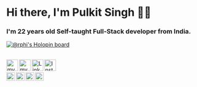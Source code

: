 # Hi there, I'm Pulkit Singh 🙋‍♂️

### I'm 22 years old Self-taught Full-Stack developer from India.

[![@rphi's Holopin board](https://holopin.io/api/user/board?user=codingkrills)](https://holopin.io/@codingkrills)

<br/>
<a href="./assets/social-media-gifs/facebook.gif">
  <img align="left" alt="my name | Twitter" width="30px" src="https://github.com/CodingKrills/CodingKrills/blob/master/assets/social-media-gifs/facebook.png" />
</a>
<a href="https://twitter.com/">
  <img align="left" alt=" my name | Twitter" width="30px" src="https://github.com/CodingKrills/CodingKrills/blob/master/assets/social-media-gifs/linkedin.png" />
</a>
<a href="https://www.linkedin.com/in/">
  <img align="left" alt="Linkedin" width="30px" src="https://github.com/CodingKrills/CodingKrills/blob/master/assets/social-media-gifs/codepen.png" />
</a>
<a href="https://www.instagram.com/">
  <img align="left" alt="Instagram" width="30px" src="https://cdn.jsdelivr.net/npm/simple-icons@v3/icons/instagram.svg" />
</a>
<br />

<br/>
<a href="https://twitter.com/">
  <img align="left" alt=" my name | Twitter" width="22px" src="https://cdn.jsdelivr.net/npm/simple-icons@v3/icons/twitter.svg" />
</a>
<a href="https://twitter.com/">
  <img align="left" alt=" my name | Twitter" width="22px" src="https://cdn.jsdelivr.net/npm/simple-icons@v3/icons/facebook.svg" />
</a>
<a href="https://www.linkedin.com/in/">
  <img align="left" alt="Linkedin" width="22px" src="https://cdn.jsdelivr.net/npm/simple-icons@v3/icons/linkedin.svg" />
</a>
<a href="https://www.instagram.com/">
  <img align="left" alt="Instagram" width="22px" src="https://cdn.jsdelivr.net/npm/simple-icons@v3/icons/instagram.svg" />
</a>
<br />
